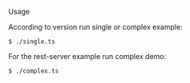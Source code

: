 Usage

According to version run single or complex example:
```
$ ./single.ts
```


For the rest-server example run complex demo:
```
$ ./complex.ts
```

